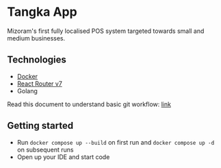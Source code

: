 # Tangka App

Mizoram's first fully localised POS system targeted towards small and medium businesses.

## Technologies

- [Docker](https://www.docker.com)
- [React Router v7](https://reactrouter.com/start/framework/installation)
- Golang

Read this document to understand basic git workflow: [link](https://github.com/chingu-voyages/Handbook/blob/main/docs/resources/techresources/gitgithub.md)

## Getting started

- Run `docker compose up --build` on first run and `docker compose up -d` on subsequent runs
- Open up your IDE and start code
